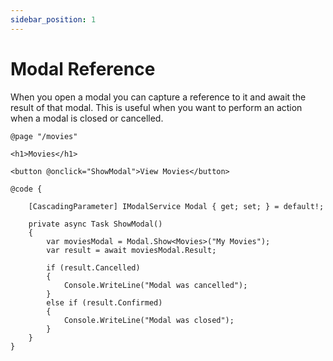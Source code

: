 ```yaml
---
sidebar_position: 1
---
```


# Modal Reference
When you open a modal you can capture a reference to it and await the result of that modal. This is useful when you want to perform an action when a modal is closed or cancelled.

```razor
@page "/movies"

<h1>Movies</h1>

<button @onclick="ShowModal">View Movies</button>

@code {

    [CascadingParameter] IModalService Modal { get; set; } = default!;

    private async Task ShowModal()
    {
        var moviesModal = Modal.Show<Movies>("My Movies");
        var result = await moviesModal.Result;

        if (result.Cancelled)
        {
            Console.WriteLine("Modal was cancelled");
        }
        else if (result.Confirmed)
        {
            Console.WriteLine("Modal was closed");
        }
    }
}
```